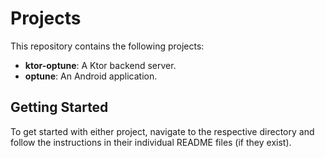 # Projects

This repository contains the following projects:

- **ktor-optune**: A Ktor backend server.
- **optune**: An Android application.

## Getting Started

To get started with either project, navigate to the respective directory and follow the instructions in their individual README files (if they exist).
